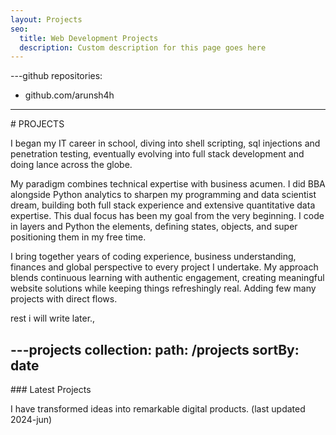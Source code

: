 ```yaml
---
layout: Projects
seo:
  title: Web Development Projects
  description: Custom description for this page goes here
---
```


---github
repositories:
  - github.com/arunsh4h
---

<PageTitle>
  # PROJECTS 
</PageTitle>


I began my IT career in school, diving into shell scripting, sql injections and penetration testing, eventually evolving into full stack development and doing lance across the globe.

My paradigm combines technical expertise with business acumen. I did BBA alongside Python analytics to sharpen my programming and data scientist dream, building both full stack experience and extensive quantitative data expertise. This dual focus has been my goal from the very beginning. I code in layers and Python the elements, defining states, objects, and super positioning them in my free time.

 I bring together years of coding experience, business understanding, finances and global perspective to every project I undertake. My approach blends continuous learning with authentic engagement, creating meaningful website solutions while keeping things refreshingly real. Adding few many projects with direct flows. 

 rest i will write later.,

---projects
collection:
  path: /projects
  sortBy: date
---

<PageTitle>
  ### Latest Projects
</PageTitle>

I have transformed ideas into remarkable digital products. (last updated 2024-jun)
